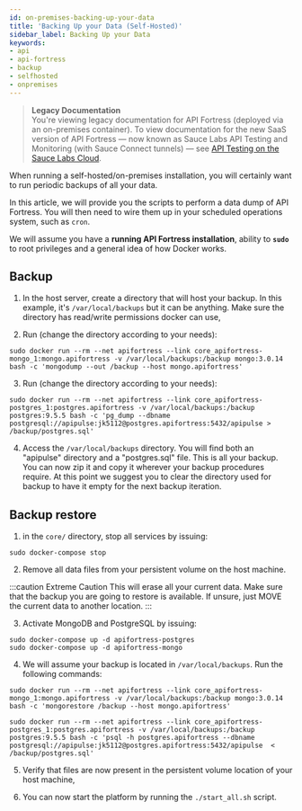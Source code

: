 ```yaml
---
id: on-premises-backing-up-your-data
title: 'Backing Up your Data (Self-Hosted)'
sidebar_label: Backing Up your Data
keywords:
- api
- api-fortress
- backup
- selfhosted
- onpremises
---
```


<head>
  <meta name="robots" content="noindex" />
</head>

> **Legacy Documentation**<br/>You're viewing legacy documentation for API Fortress (deployed via an on-premises container). To view documentation for the new SaaS version of API Fortress &#8212; now known as Sauce Labs API Testing and Monitoring (with Sauce Connect tunnels) &#8212; see [API Testing on the Sauce Labs Cloud](/api-testing/).

When running a self-hosted/on-premises installation, you will certainly want to run periodic backups of all your data.

In this article, we will provide you the scripts to perform a data dump of API Fortress. You will then need to wire them up in your scheduled operations system, such as `cron`.

We will assume you have a **running API Fortress installation**, ability to **`sudo`** to root privileges and a general idea of how Docker works.

## Backup

1. In the host server, create a directory that will host your backup. In this example, it's `/var/local/backups` but it can be anything. Make sure the directory has read/write permissions docker can use,

2. Run (change the directory according to your needs):

```
sudo docker run --rm --net apifortress --link core_apifortress-mongo_1:mongo.apifortress -v /var/local/backups:/backup mongo:3.0.14 bash -c 'mongodump --out /backup --host mongo.apifortress'
```

3. Run (change the directory according to your needs):

```
sudo docker run --rm --net apifortress --link core_apifortress-postgres_1:postgres.apifortress -v /var/local/backups:/backup postgres:9.5.5 bash -c 'pg_dump --dbname postgresql://apipulse:jk5112@postgres.apifortress:5432/apipulse > /backup/postgres.sql'
```

4. Access the `/var/local/backups` directory. You will find both an "apipulse" directory and a "postgres.sql" file. This is all your backup. You can now zip it and copy it wherever your backup procedures require. At this point we suggest you to clear the directory used for backup to have it empty for the next backup iteration.

## Backup restore

1. in the `core/` directory, stop all services by issuing:

```
sudo docker-compose stop
```

2. Remove all data files from your persistent volume on the host machine.

:::caution Extreme Caution
This will erase all your current data. Make sure that the backup you are going to restore is available. If unsure, just MOVE the current data to another location.
:::

3. Activate MongoDB and PostgreSQL by issuing:

```
sudo docker-compose up -d apifortress-postgres
sudo docker-compose up -d apifortress-mongo
```

4. We will assume your backup is located in `/var/local/backups`. Run the following commands:

```
sudo docker run --rm --net apifortress --link core_apifortress-mongo_1:mongo.apifortress -v /var/local/backups:/backup mongo:3.0.14 bash -c 'mongorestore /backup --host mongo.apifortress'

sudo docker run --rm --net apifortress --link core_apifortress-postgres_1:postgres.apifortress -v /var/local/backups:/backup postgres:9.5.5 bash -c 'psql -h postgres.apifortress --dbname postgresql://apipulse:jk5112@postgres.apifortress:5432/apipulse  < /backup/postgres.sql'
```

5. Verify that files are now present in the persistent volume location of your host machine,

6. You can now start the platform by running the `./start_all.sh` script.
